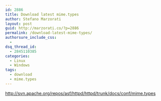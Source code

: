 ```yaml
---
id: 2886
title: Download latest mime.types
author: Stefano Marzorati
layout: post
guid: http://marzorati.co/?p=2886
permalink: /download-latest-mime-types/
authorsure_include_css:
  - 
dsq_thread_id:
  - 2845110385
categories:
  - Linux
  - Windows
tags:
  - download
  - mime.types
---
```

<a href="http://svn.apache.org/repos/asf/httpd/httpd/trunk/docs/conf/mime.types" target="_blank">http://svn.apache.org/repos/asf/httpd/httpd/trunk/docs/conf/mime.types</a>